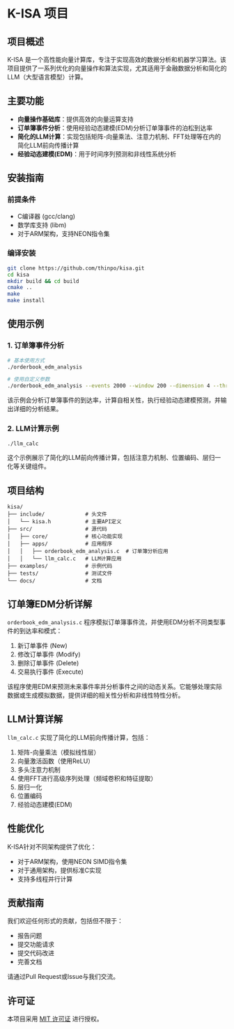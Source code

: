# K-ISA 项目

## 项目概述

K-ISA 是一个高性能向量计算库，专注于实现高效的数据分析和机器学习算法。该项目提供了一系列优化的向量操作和算法实现，尤其适用于金融数据分析和简化的LLM（大型语言模型）计算。

## 主要功能

- **向量操作基础库**：提供高效的向量运算支持
- **订单簿事件分析**：使用经验动态建模(EDM)分析订单簿事件的泊松到达率
- **简化的LLM计算**：实现包括矩阵-向量乘法、注意力机制、FFT处理等在内的简化LLM前向传播计算
- **经验动态建模(EDM)**：用于时间序列预测和非线性系统分析

## 安装指南

### 前提条件

- C编译器 (gcc/clang)
- 数学库支持 (libm)
- 对于ARM架构，支持NEON指令集

### 编译安装

```bash
git clone https://github.com/thinpo/kisa.git
cd kisa
mkdir build && cd build
cmake ..
make
make install
```

## 使用示例

### 1. 订单簿事件分析

```bash
# 基本使用方式
./orderbook_edm_analysis

# 使用自定义参数
./orderbook_edm_analysis --events 2000 --window 200 --dimension 4 --threads 8
```

该示例会分析订单簿事件的到达率，计算自相关性，执行经验动态建模预测，并输出详细的分析结果。

### 2. LLM计算示例

```bash
./llm_calc
```

这个示例展示了简化的LLM前向传播计算，包括注意力机制、位置编码、层归一化等关键组件。

## 项目结构

```
kisa/
├── include/             # 头文件
│   └── kisa.h           # 主要API定义
├── src/                 # 源代码
│   ├── core/            # 核心功能实现
│   ├── apps/            # 应用程序
│   │   ├── orderbook_edm_analysis.c  # 订单簿分析应用
│   │   └── llm_calc.c   # LLM计算应用
├── examples/            # 示例代码
├── tests/               # 测试文件
└── docs/                # 文档

```

## 订单簿EDM分析详解

`orderbook_edm_analysis.c` 程序模拟订单簿事件流，并使用EDM分析不同类型事件的到达率和模式：

1. 新订单事件 (New)
2. 修改订单事件 (Modify)
3. 删除订单事件 (Delete)
4. 交易执行事件 (Execute)

该程序使用EDM来预测未来事件率并分析事件之间的动态关系。它能够处理实际数据或生成模拟数据，提供详细的相关性分析和非线性特性分析。

## LLM计算详解

`llm_calc.c` 实现了简化的LLM前向传播计算，包括：

1. 矩阵-向量乘法（模拟线性层）
2. 向量激活函数（使用ReLU）
3. 多头注意力机制
4. 使用FFT进行高级序列处理（频域卷积和特征提取）
5. 层归一化
6. 位置编码
7. 经验动态建模(EDM)

## 性能优化

K-ISA针对不同架构提供了优化：

- 对于ARM架构，使用NEON SIMD指令集
- 对于通用架构，提供标准C实现
- 支持多线程并行计算

## 贡献指南

我们欢迎任何形式的贡献，包括但不限于：

- 报告问题
- 提交功能请求
- 提交代码改进
- 完善文档

请通过Pull Request或Issue与我们交流。

## 许可证

本项目采用 [MIT 许可证](LICENSE) 进行授权。 